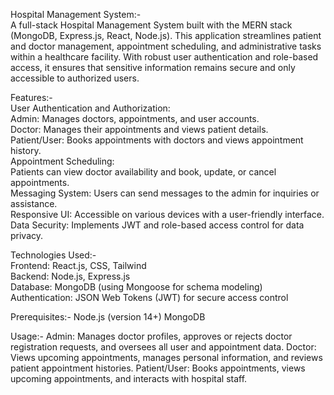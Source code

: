 Hospital Management System:-<br>
A full-stack Hospital Management System built with the MERN stack (MongoDB, Express.js, React, Node.js). This application streamlines patient and doctor management, appointment scheduling, and administrative tasks within a healthcare facility. With robust user authentication and role-based access, it ensures that sensitive information remains secure and only accessible to authorized users.<br>

Features:-<br>
User Authentication and Authorization:<br>
Admin: Manages doctors, appointments, and user accounts.<br>
Doctor: Manages their appointments and views patient details.<br>
Patient/User: Books appointments with doctors and views appointment history.<br>
Appointment Scheduling:<br>
Patients can view doctor availability and book, update, or cancel appointments.<br>
Messaging System: Users can send messages to the admin for inquiries or assistance.<br>
Responsive UI: Accessible on various devices with a user-friendly interface.<br>
Data Security: Implements JWT and role-based access control for data privacy.<br>

Technologies Used:-<br>
Frontend: React.js, CSS, Tailwind<br>
Backend: Node.js, Express.js<br>
Database: MongoDB (using Mongoose for schema modeling)<br>
Authentication: JSON Web Tokens (JWT) for secure access control<br>


Prerequisites:-
Node.js (version 14+)
MongoDB 

Usage:-
Admin:
Manages doctor profiles, approves or rejects doctor registration requests, and oversees all user and appointment data.
Doctor:
Views upcoming appointments, manages personal information, and reviews patient appointment histories.
Patient/User:
Books appointments, views upcoming appointments, and interacts with hospital staff.
